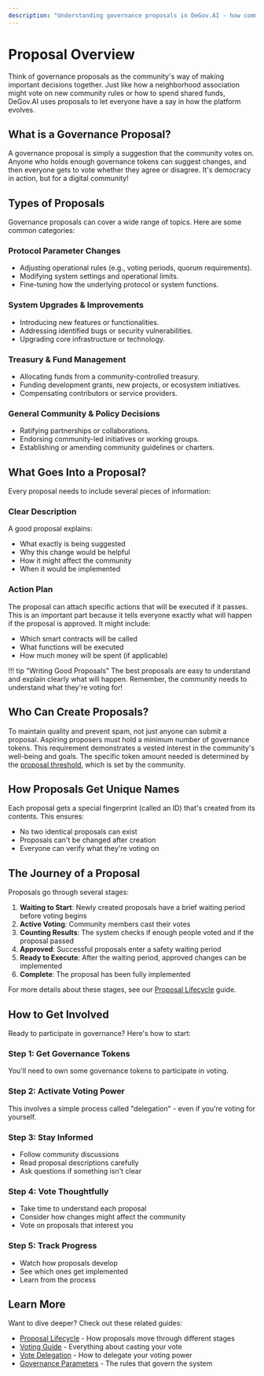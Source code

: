 ```yaml
---
description: "Understanding governance proposals in DeGov.AI - how community decisions are made, proposal types, creation process, and democratic participation in DAOs."
---
```


# Proposal Overview

Think of governance proposals as the community's way of making important decisions together. Just like how a neighborhood association might vote on new community rules or how to spend shared funds, DeGov.AI uses proposals to let everyone have a say in how the platform evolves.

## What is a Governance Proposal?

A governance proposal is simply a suggestion that the community votes on. Anyone who holds enough governance tokens can suggest changes, and then everyone gets to vote whether they agree or disagree. It's democracy in action, but for a digital community!

## Types of Proposals

Governance proposals can cover a wide range of topics. Here are some common categories:

### Protocol Parameter Changes
- Adjusting operational rules (e.g., voting periods, quorum requirements).
- Modifying system settings and operational limits.
- Fine-tuning how the underlying protocol or system functions.

### System Upgrades & Improvements
- Introducing new features or functionalities.
- Addressing identified bugs or security vulnerabilities.
- Upgrading core infrastructure or technology.

### Treasury & Fund Management
- Allocating funds from a community-controlled treasury.
- Funding development grants, new projects, or ecosystem initiatives.
- Compensating contributors or service providers.

### General Community & Policy Decisions
- Ratifying partnerships or collaborations.
- Endorsing community-led initiatives or working groups.
- Establishing or amending community guidelines or charters.

## What Goes Into a Proposal?

Every proposal needs to include several pieces of information:

### Clear Description

A good proposal explains:

- What exactly is being suggested
- Why this change would be helpful
- How it might affect the community
- When it would be implemented

### Action Plan

The proposal can attach specific actions that will be executed if it passes. This is an important part because it tells everyone exactly what will happen if the proposal is approved. It might include:

- Which smart contracts will be called
- What functions will be executed
- How much money will be spent (if applicable)


!!! tip "Writing Good Proposals"
    The best proposals are easy to understand and explain clearly what will happen. Remember, the community needs to understand what they're voting for!

## Who Can Create Proposals?

To maintain quality and prevent spam, not just anyone can submit a proposal. Aspiring proposers must hold a minimum number of governance tokens. This requirement demonstrates a vested interest in the community's well-being and goals. The specific token amount needed is determined by the [proposal threshold](../parameters/proposal-thresholds.md), which is set by the community.

## How Proposals Get Unique Names

Each proposal gets a special fingerprint (called an ID) that's created from its contents. This ensures:

- No two identical proposals can exist
- Proposals can't be changed after creation
- Everyone can verify what they're voting on

## The Journey of a Proposal

Proposals go through several stages:

1. **Waiting to Start**: Newly created proposals have a brief waiting period before voting begins
2. **Active Voting**: Community members cast their votes
3. **Counting Results**: The system checks if enough people voted and if the proposal passed
4. **Approved**: Successful proposals enter a safety waiting period
5. **Ready to Execute**: After the waiting period, approved changes can be implemented
6. **Complete**: The proposal has been fully implemented

For more details about these stages, see our [Proposal Lifecycle](lifecycle.md) guide.

## How to Get Involved

Ready to participate in governance? Here's how to start:

### Step 1: Get Governance Tokens
You'll need to own some governance tokens to participate in voting.

### Step 2: Activate Voting Power
This involves a simple process called "delegation" - even if you're voting for yourself.

### Step 3: Stay Informed
- Follow community discussions
- Read proposal descriptions carefully
- Ask questions if something isn't clear

### Step 4: Vote Thoughtfully
- Take time to understand each proposal
- Consider how changes might affect the community
- Vote on proposals that interest you

### Step 5: Track Progress
- Watch how proposals develop
- See which ones get implemented
- Learn from the process

## Learn More

Want to dive deeper? Check out these related guides:

- [Proposal Lifecycle](lifecycle.md) - How proposals move through different stages
- [Voting Guide](voting.md) - Everything about casting your vote
- [Vote Delegation](delegation.md) - How to delegate your voting power
- [Governance Parameters](../parameters/overview.md) - The rules that govern the system